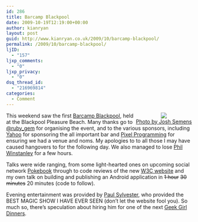 ```yaml
---
id: 286
title: Barcamp Blackpool
date: 2009-10-19T12:19:00+00:00
author: kianryan
layout: post
guid: http://www.kianryan.co.uk/2009/10/barcamp-blackpool/
permalink: /2009/10/barcamp-blackpool/
ljID:
  - "157"
ljxp_comments:
  - "0"
ljxp_privacy:
  - "0"
dsq_thread_id:
  - "216969814"
categories:
  - Comment
---
```

<div style="float:right;text-align:center;">
  <a href="http://www.flickr.com/photos/joshsemans/4024784429/"><img src="http://farm3.static.flickr.com/2633/4024784429_b2b49dfe1c.jpg"   /><br />Photo by Josh Semens</a>
</div>

This weekend saw the first [Barcamp Blackpool](http://twitter.com/#search?q=bcblackpool), held at the Blackpool Pleasure Beach. Many thanks go to [@ruby_gem](http://twitter.com/ruby_gem) for organising the event, and to the various sponsors, including [Yahoo](http://developer.yahoo.com/) for sponsoring the all important bar and [Pixel Programming](http://www.pixelprogramming.com/) for ensuring we had a venue and noms. My apologies to to all those I may have caused hangovers to for the following day. We also managed to lose [Phil Winstanley](http://twitter.com/#search?q=plip%20%23bcblackpool) for a few hours.

Talks were wide ranging, from some light-hearted ones on upcoming social network [Pokebook](http://www.pokebook.co.uk/) through to code reviews of the new [W3C website](http://www.w3.org/) and my own talk on building and publishing an Android application in <strike>1 hour</strike> <strike>30 minutes</strike> 20 minutes (code to follow).

Evening entertainment was provided by [Paul Sylvester](http://www.paulsylvester.co.uk/), who provided the BEST MAGIC SHOW I HAVE EVER SEEN (don’t let the website fool you). So much so, there’s speculation about hiring him for one of the next [Geek Girl Dinners](http://www.manchestergirlgeekdinners.co.uk/).